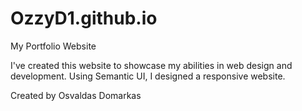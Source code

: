 # OzzyD1.github.io

My Portfolio Website

I've created this website to showcase my abilities in web design and development. Using Semantic UI, I designed a responsive website.

Created by Osvaldas Domarkas
